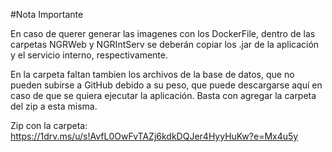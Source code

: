 #Nota Importante

En caso de querer generar las imagenes con los DockerFile, dentro de las carpetas NGRWeb y NGRIntServ se deberán copiar los .jar de la aplicación y el servicio interno, respectivamente.

En la carpeta faltan tambien los archivos de la base de datos, que no pueden subirse a GitHub debido a su peso, que puede descargarse aquí en caso de que se quiera ejecutar la aplicación. Basta con agregar la carpeta del zip a esta misma.

Zip con la carpeta: https://1drv.ms/u/s!AvfL0OwFvTAZj6kdkDQJer4HyyHuKw?e=Mx4u5y
